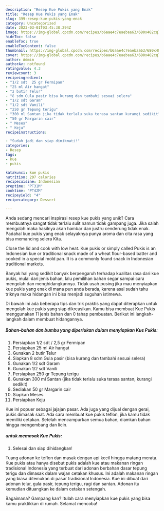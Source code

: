 ```yaml
---
description: "Resep Kue Pukis yang Enak"
title: "Resep Kue Pukis yang Enak"
slug: 399-resep-kue-pukis-yang-enak
category: Uncategorized
date: 2023-03-01T03:45:38.294Z
image: https://img-global.cpcdn.com/recipes/b6aae4c7eaebaa63/680x482cq70/kue-pukis-foto-resep-utama.jpg
hideToc: false
enableToc: true
enableTocContent: false
thumbnail: https://img-global.cpcdn.com/recipes/b6aae4c7eaebaa63/680x482cq70/kue-pukis-foto-resep-utama.jpg
cover: https://img-global.cpcdn.com/recipes/b6aae4c7eaebaa63/680x482cq70/kue-pukis-foto-resep-utama.jpg
author: Admin
authorAv: notfound
ratingvalue: 4.3
reviewcount: 3
recipeingredient:
- "1/2 sdt  25 gr Fermipan"
- "25 ml Air hangat"
- "2 butir Telur"
- "8 sdm Gula pasir bisa kurang dan tambahi sesuai selera"
- "1/2 sdt Garam"
- "1/2 sdt Vanili"
- "250 gr Tepung terigu"
- "300 ml Santan jika tidak terlalu suka terasa santan kurangi sedikit"
- "50 gr Margarin cair"
- " Meses"
- " Keju"
recipeinstructions:

- "Sudah jadi dan siap dinikmati!"
categories:
- Resep
tags:
- kue
- pukis

katakunci: kue pukis 
nutrition: 297 calories
recipecuisine: Indonesian
preptime: "PT31M"
cooktime: "PT42M"
recipeyield: "4"
recipecategory: Dessert

---
```





Anda sedang mencari inspirasi resep kue pukis yang unik? Cara membuatnya sangat tidak terlalu sulit namun tidak gampang juga. Jika salah mengolah maka hasilnya akan hambar dan justru cenderung tidak enak. Padahal kue pukis yang enak selayaknya punya aroma dan cita rasa yang bisa memancing selera Kita.





Close the lid and cook with low heat. Kue pukis or simply called Pukis is an Indonesian kue or traditional snack made of a wheat flour-based batter and cooked in a special mold pan. It is a commonly found snack in Indonesian traditional markets.

Banyak hal yang sedikit banyak berpengaruh terhadap kualitas rasa dari kue pukis, mulai dari jenis bahan, lalu pemilihan bahan segar sampai cara mengolah dan menghidangkannya. Tidak usah pusing jika mau menyiapkan kue pukis yang enak di mana pun anda berada, karena asal sudah tahu triknya maka hidangan ini bisa menjadi suguhan istimewa.






Di bawah ini ada beberapa tips dan trik praktis yang dapat diterapkan untuk mengolah kue pukis yang siap dikreasikan. Kamu bisa membuat Kue Pukis menggunakan 11 jenis bahan dan 0 tahap pembuatan. Berikut ini langkah-langkah dalam membuat hidangannya.

<!--inarticleads1-->

##### Bahan-bahan dan bumbu yang diperlukan dalam menyiapkan Kue Pukis:

1. Persiapkan 1/2 sdt / 2,5 gr Fermipan
1. Persiapkan 25 ml Air hangat
1. Gunakan 2 butir Telur
1. Siapkan 8 sdm Gula pasir (bisa kurang dan tambahi sesuai selera)
1. Gunakan 1/2 sdt Garam
1. Gunakan 1/2 sdt Vanili
1. Persiapkan 250 gr Tepung terigu
1. Gunakan 300 ml Santan (jika tidak terlalu suka terasa santan, kurangi sedikit)
1. Sediakan 50 gr Margarin cair
1. Siapkan  Meses
1. Persiapkan  Keju


Kue ini popuer sebagai jajajan pasar. Ada juga yang dijual dengan gerai, pukis dimasak saat. Ada cara membuat kue pukis teflon, jika kamu tidak memiliki cetakan. Setelah mencampurkan semua bahan, diamkan bahan hingga mengembang dan licin. 

<!--inarticleads2-->

#####  untuk memasak Kue Pukis:


1. Selesai dan siap dihidangkan!

Tuang adonan ke teflon dan masak dengan api kecil hingga matang merata. Kue pukis atau hanya disebut pukis adalah kue atau makanan ringan tradisional Indonesia yang terbuat dari adonan berbahan dasar tepung terigu dan dimasak dalam wajan cetakan khusus. Ini adalah makanan ringan yang biasa ditemukan di pasar tradisional Indonesia. Kue ini dibuat dari adonan telur, gula pasir, tepung terigu, ragi dan santan. Adonan itu kemudian dituangkan ke dalam cetakan setengah. 

Bagaimana? Gampang kan? Itulah cara menyiapkan kue pukis yang bisa kamu praktikkan di rumah. Selamat mencoba!
